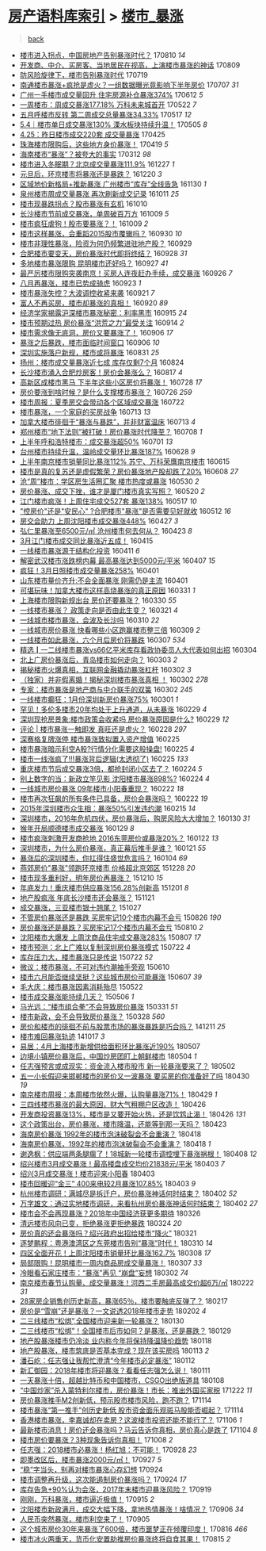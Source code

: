 [房产语料库索引](../../README.md)  > [楼市_暴涨](楼市_暴涨.md)
====
> [back](../README.md)

- [楼市进入拐点，中国房地产告别暴涨时代？](http://jkwz.applinzi.com/ittc/7000245457950082064.html#%E6%A5%BC%E5%B8%82%E8%BF%9B%E5%85%A5%E6%8B%90%E7%82%B9%EF%BC%8C%E4%B8%AD%E5%9B%BD%E6%88%BF%E5%9C%B0%E4%BA%A7%E5%91%8A%E5%88%AB%E6%9A%B4%E6%B6%A8%E6%97%B6%E4%BB%A3%EF%BC%9F) 170810 *14* 
- [开发商、中介、买房客、当地居民在视高，上演楼市暴涨的神话](http://jkwz.applinzi.com/ittc/6999769401870779409.html#%E5%BC%80%E5%8F%91%E5%95%86%E3%80%81%E4%B8%AD%E4%BB%8B%E3%80%81%E4%B9%B0%E6%88%BF%E5%AE%A2%E3%80%81%E5%BD%93%E5%9C%B0%E5%B1%85%E6%B0%91%E5%9C%A8%E8%A7%86%E9%AB%98%EF%BC%8C%E4%B8%8A%E6%BC%94%E6%A5%BC%E5%B8%82%E6%9A%B4%E6%B6%A8%E7%9A%84%E7%A5%9E%E8%AF%9D) 170809  
- [防风险旋律下，楼市告别暴涨时代](http://jkwz.applinzi.com/ittc/6991828208646095889.html#%E9%98%B2%E9%A3%8E%E9%99%A9%E6%97%8B%E5%BE%8B%E4%B8%8B%EF%BC%8C%E6%A5%BC%E5%B8%82%E5%91%8A%E5%88%AB%E6%9A%B4%E6%B6%A8%E6%97%B6%E4%BB%A3) 170719  
- [南通楼市暴涨+疯抢是虚火？一组数据曝光竟影响下半年房价](http://jkwz.applinzi.com/ittc/6987584009952298000.html#%E5%8D%97%E9%80%9A%E6%A5%BC%E5%B8%82%E6%9A%B4%E6%B6%A8%2B%E7%96%AF%E6%8A%A2%E6%98%AF%E8%99%9A%E7%81%AB%EF%BC%9F%E4%B8%80%E7%BB%84%E6%95%B0%E6%8D%AE%E6%9B%9D%E5%85%89%E7%AB%9F%E5%BD%B1%E5%93%8D%E4%B8%8B%E5%8D%8A%E5%B9%B4%E6%88%BF%E4%BB%B7) 170707 *31* 
- [广州一手楼市成交量回升 住宅房源补仓暴涨374%](http://jkwz.applinzi.com/ittc/6978352941416055812.html#%E5%B9%BF%E5%B7%9E%E4%B8%80%E6%89%8B%E6%A5%BC%E5%B8%82%E6%88%90%E4%BA%A4%E9%87%8F%E5%9B%9E%E5%8D%87+%E4%BD%8F%E5%AE%85%E6%88%BF%E6%BA%90%E8%A1%A5%E4%BB%93%E6%9A%B4%E6%B6%A8374%25) 170612 *5* 
- [一周楼市：周成交暴涨177.18% 万科未来城首开](http://jkwz.applinzi.com/ittc/6970493923679011844.html#%E4%B8%80%E5%91%A8%E6%A5%BC%E5%B8%82%EF%BC%9A%E5%91%A8%E6%88%90%E4%BA%A4%E6%9A%B4%E6%B6%A8177.18%25+%E4%B8%87%E7%A7%91%E6%9C%AA%E6%9D%A5%E5%9F%8E%E9%A6%96%E5%BC%80) 170522 *7* 
- [五月呼楼市反转 第二周成交总量暴涨34.33%](http://jkwz.applinzi.com/ittc/6968628588768134148.html#%E4%BA%94%E6%9C%88%E5%91%BC%E6%A5%BC%E5%B8%82%E5%8F%8D%E8%BD%AC+%E7%AC%AC%E4%BA%8C%E5%91%A8%E6%88%90%E4%BA%A4%E6%80%BB%E9%87%8F%E6%9A%B4%E6%B6%A834.33%25) 170517 *12* 
- [5.4｜楼市单日成交暴涨130% 溧水板块持续升温！](http://jkwz.applinzi.com/ittc/6964103346129470469.html#5.4%EF%BD%9C%E6%A5%BC%E5%B8%82%E5%8D%95%E6%97%A5%E6%88%90%E4%BA%A4%E6%9A%B4%E6%B6%A8130%25+%E6%BA%A7%E6%B0%B4%E6%9D%BF%E5%9D%97%E6%8C%81%E7%BB%AD%E5%8D%87%E6%B8%A9%EF%BC%81) 170505 *8* 
- [4.25：昨日楼市成交220套 成交量暴涨](http://jkwz.applinzi.com/ittc/6960478076633875460.html#4.25%EF%BC%9A%E6%98%A8%E6%97%A5%E6%A5%BC%E5%B8%82%E6%88%90%E4%BA%A4220%E5%A5%97+%E6%88%90%E4%BA%A4%E9%87%8F%E6%9A%B4%E6%B6%A8) 170425  
- [珠海楼市限购后，这些地方身价暴涨！](http://jkwz.applinzi.com/ittc/6958052529685398533.html#%E7%8F%A0%E6%B5%B7%E6%A5%BC%E5%B8%82%E9%99%90%E8%B4%AD%E5%90%8E%EF%BC%8C%E8%BF%99%E4%BA%9B%E5%9C%B0%E6%96%B9%E8%BA%AB%E4%BB%B7%E6%9A%B4%E6%B6%A8%EF%BC%81) 170419 *5* 
- [海南楼市“暴涨”？被夸大的事实](http://jkwz.applinzi.com/ittc/6944125284960961540.html#%E6%B5%B7%E5%8D%97%E6%A5%BC%E5%B8%82%E2%80%9C%E6%9A%B4%E6%B6%A8%E2%80%9D%EF%BC%9F%E8%A2%AB%E5%A4%B8%E5%A4%A7%E7%9A%84%E4%BA%8B%E5%AE%9E) 170312 *98* 
- [楼市进入冬眠期？北京成交量暴涨111.9%](http://jkwz.applinzi.com/ittc/6916334052797056005.html#%E6%A5%BC%E5%B8%82%E8%BF%9B%E5%85%A5%E5%86%AC%E7%9C%A0%E6%9C%9F%EF%BC%9F%E5%8C%97%E4%BA%AC%E6%88%90%E4%BA%A4%E9%87%8F%E6%9A%B4%E6%B6%A8111.9%25) 161227 *1* 
- [元旦后，环京楼市将暴涨还是暴跌？](http://jkwz.applinzi.com/ittc/6913678952953807877.html#%E5%85%83%E6%97%A6%E5%90%8E%EF%BC%8C%E7%8E%AF%E4%BA%AC%E6%A5%BC%E5%B8%82%E5%B0%86%E6%9A%B4%E6%B6%A8%E8%BF%98%E6%98%AF%E6%9A%B4%E8%B7%8C%EF%BC%9F) 161220 *3* 
- [区域地价新格局+推新暴涨 广州楼市“库存”全线告急](http://jkwz.applinzi.com/ittc/6906323582157587461.html#%E5%8C%BA%E5%9F%9F%E5%9C%B0%E4%BB%B7%E6%96%B0%E6%A0%BC%E5%B1%80%2B%E6%8E%A8%E6%96%B0%E6%9A%B4%E6%B6%A8+%E5%B9%BF%E5%B7%9E%E6%A5%BC%E5%B8%82%E2%80%9C%E5%BA%93%E5%AD%98%E2%80%9D%E5%85%A8%E7%BA%BF%E5%91%8A%E6%80%A5) 161130 *1* 
- [泉州楼市周成交量暴涨  再次刷新成交记录](http://jkwz.applinzi.com/ittc/6887784154309067781.html#%E6%B3%89%E5%B7%9E%E6%A5%BC%E5%B8%82%E5%91%A8%E6%88%90%E4%BA%A4%E9%87%8F%E6%9A%B4%E6%B6%A8++%E5%86%8D%E6%AC%A1%E5%88%B7%E6%96%B0%E6%88%90%E4%BA%A4%E8%AE%B0%E5%BD%95) 161011 *25* 
- [楼市现暴跌拐点？股市暴涨有玄机](http://jkwz.applinzi.com/ittc/6887391733175813124.html#%E6%A5%BC%E5%B8%82%E7%8E%B0%E6%9A%B4%E8%B7%8C%E6%8B%90%E7%82%B9%EF%BC%9F%E8%82%A1%E5%B8%82%E6%9A%B4%E6%B6%A8%E6%9C%89%E7%8E%84%E6%9C%BA) 161010  
- [长沙楼市节前成交暴涨，单周破百万方](http://jkwz.applinzi.com/ittc/6886930708651574276.html#%E9%95%BF%E6%B2%99%E6%A5%BC%E5%B8%82%E8%8A%82%E5%89%8D%E6%88%90%E4%BA%A4%E6%9A%B4%E6%B6%A8%EF%BC%8C%E5%8D%95%E5%91%A8%E7%A0%B4%E7%99%BE%E4%B8%87%E6%96%B9) 161009 *5* 
- [楼市疯狂虐狗！股市要暴涨？！](http://jkwz.applinzi.com/ittc/6886923956119929860.html#%E6%A5%BC%E5%B8%82%E7%96%AF%E7%8B%82%E8%99%90%E7%8B%97%EF%BC%81%E8%82%A1%E5%B8%82%E8%A6%81%E6%9A%B4%E6%B6%A8%EF%BC%9F%EF%BC%81) 161009 *2* 
- [楼市这样暴涨，会重蹈2015股市覆辙吗？](http://jkwz.applinzi.com/ittc/6883556015362016261.html#%E6%A5%BC%E5%B8%82%E8%BF%99%E6%A0%B7%E6%9A%B4%E6%B6%A8%EF%BC%8C%E4%BC%9A%E9%87%8D%E8%B9%882015%E8%82%A1%E5%B8%82%E8%A6%86%E8%BE%99%E5%90%97%EF%BC%9F) 160930 *10* 
- [楼市非理性暴涨，险资为何仍频繁进驻地产股？](http://jkwz.applinzi.com/ittc/6883422673475994629.html#%E6%A5%BC%E5%B8%82%E9%9D%9E%E7%90%86%E6%80%A7%E6%9A%B4%E6%B6%A8%EF%BC%8C%E9%99%A9%E8%B5%84%E4%B8%BA%E4%BD%95%E4%BB%8D%E9%A2%91%E7%B9%81%E8%BF%9B%E9%A9%BB%E5%9C%B0%E4%BA%A7%E8%82%A1%EF%BC%9F) 160929  
- [合肥楼市要变天，房价暴涨时代即将终结？](http://jkwz.applinzi.com/ittc/6882653901471351813.html#%E5%90%88%E8%82%A5%E6%A5%BC%E5%B8%82%E8%A6%81%E5%8F%98%E5%A4%A9%EF%BC%8C%E6%88%BF%E4%BB%B7%E6%9A%B4%E6%B6%A8%E6%97%B6%E4%BB%A3%E5%8D%B3%E5%B0%86%E7%BB%88%E7%BB%93%EF%BC%9F) 160928 *31* 
- [多地楼市暴涨限购 昆明楼市还好吗？](http://jkwz.applinzi.com/ittc/6882626328167187461.html#%E5%A4%9A%E5%9C%B0%E6%A5%BC%E5%B8%82%E6%9A%B4%E6%B6%A8%E9%99%90%E8%B4%AD+%E6%98%86%E6%98%8E%E6%A5%BC%E5%B8%82%E8%BF%98%E5%A5%BD%E5%90%97%EF%BC%9F) 160927 *41* 
- [最严厉楼市限购突袭南京！买房人连夜赶办手续，成交暴涨](http://jkwz.applinzi.com/ittc/6881950955951621124.html#%E6%9C%80%E4%B8%A5%E5%8E%89%E6%A5%BC%E5%B8%82%E9%99%90%E8%B4%AD%E7%AA%81%E8%A2%AD%E5%8D%97%E4%BA%AC%EF%BC%81%E4%B9%B0%E6%88%BF%E4%BA%BA%E8%BF%9E%E5%A4%9C%E8%B5%B6%E5%8A%9E%E6%89%8B%E7%BB%AD%EF%BC%8C%E6%88%90%E4%BA%A4%E6%9A%B4%E6%B6%A8) 160926 *7* 
- [八月再暴涨，楼市已势成骑虎](http://jkwz.applinzi.com/ittc/6880848577504478212.html#%E5%85%AB%E6%9C%88%E5%86%8D%E6%9A%B4%E6%B6%A8%EF%BC%8C%E6%A5%BC%E5%B8%82%E5%B7%B2%E5%8A%BF%E6%88%90%E9%AA%91%E8%99%8E) 160923 *1* 
- [楼市暴涨失控？大波调控收紧来袭](http://jkwz.applinzi.com/ittc/6880299524509139972.html#%E6%A5%BC%E5%B8%82%E6%9A%B4%E6%B6%A8%E5%A4%B1%E6%8E%A7%EF%BC%9F%E5%A4%A7%E6%B3%A2%E8%B0%83%E6%8E%A7%E6%94%B6%E7%B4%A7%E6%9D%A5%E8%A2%AD) 160921 *7* 
- [富人不再买房，楼市却暴涨的真相！](http://jkwz.applinzi.com/ittc/6880045329247896580.html#%E5%AF%8C%E4%BA%BA%E4%B8%8D%E5%86%8D%E4%B9%B0%E6%88%BF%EF%BC%8C%E6%A5%BC%E5%B8%82%E5%8D%B4%E6%9A%B4%E6%B6%A8%E7%9A%84%E7%9C%9F%E7%9B%B8%EF%BC%81) 160920 *89* 
- [经济学家揭露沪深楼市暴涨秘密：利率黑市](http://jkwz.applinzi.com/ittc/6877838630067897348.html#%E7%BB%8F%E6%B5%8E%E5%AD%A6%E5%AE%B6%E6%8F%AD%E9%9C%B2%E6%B2%AA%E6%B7%B1%E6%A5%BC%E5%B8%82%E6%9A%B4%E6%B6%A8%E7%A7%98%E5%AF%86%EF%BC%9A%E5%88%A9%E7%8E%87%E9%BB%91%E5%B8%82) 160915 *24* 
- [楼市预期过热 房价暴涨“洪荒之力”最受关注](http://jkwz.applinzi.com/ittc/6877644646515213317.html#%E6%A5%BC%E5%B8%82%E9%A2%84%E6%9C%9F%E8%BF%87%E7%83%AD+%E6%88%BF%E4%BB%B7%E6%9A%B4%E6%B6%A8%E2%80%9C%E6%B4%AA%E8%8D%92%E4%B9%8B%E5%8A%9B%E2%80%9D%E6%9C%80%E5%8F%97%E5%85%B3%E6%B3%A8) 160914 *2* 
- [楼市需求像无底洞，房价又要暴涨了！](http://jkwz.applinzi.com/ittc/6874796635627979780.html#%E6%A5%BC%E5%B8%82%E9%9C%80%E6%B1%82%E5%83%8F%E6%97%A0%E5%BA%95%E6%B4%9E%EF%BC%8C%E6%88%BF%E4%BB%B7%E5%8F%88%E8%A6%81%E6%9A%B4%E6%B6%A8%E4%BA%86%EF%BC%81) 160906 *17* 
- [暴涨之后暴跌，楼市面临时间窗口](http://jkwz.applinzi.com/ittc/6874682983809811461.html#%E6%9A%B4%E6%B6%A8%E4%B9%8B%E5%90%8E%E6%9A%B4%E8%B7%8C%EF%BC%8C%E6%A5%BC%E5%B8%82%E9%9D%A2%E4%B8%B4%E6%97%B6%E9%97%B4%E7%AA%97%E5%8F%A3) 160906 *10* 
- [深圳实施落户新规，楼市或将暴涨](http://jkwz.applinzi.com/ittc/6872529307502642181.html#%E6%B7%B1%E5%9C%B3%E5%AE%9E%E6%96%BD%E8%90%BD%E6%88%B7%E6%96%B0%E8%A7%84%EF%BC%8C%E6%A5%BC%E5%B8%82%E6%88%96%E5%B0%86%E6%9A%B4%E6%B6%A8) 160831 *25* 
- [扬州：楼市成交量暴涨近七成 库存仅剩7个月](http://jkwz.applinzi.com/ittc/6869884354112783365.html#%E6%89%AC%E5%B7%9E%EF%BC%9A%E6%A5%BC%E5%B8%82%E6%88%90%E4%BA%A4%E9%87%8F%E6%9A%B4%E6%B6%A8%E8%BF%91%E4%B8%83%E6%88%90+%E5%BA%93%E5%AD%98%E4%BB%85%E5%89%A97%E4%B8%AA%E6%9C%88) 160824  
- [长沙楼市涌入合肥炒房客！房价会暴涨么？](http://jkwz.applinzi.com/ittc/6867383802254590980.html#%E9%95%BF%E6%B2%99%E6%A5%BC%E5%B8%82%E6%B6%8C%E5%85%A5%E5%90%88%E8%82%A5%E7%82%92%E6%88%BF%E5%AE%A2%EF%BC%81%E6%88%BF%E4%BB%B7%E4%BC%9A%E6%9A%B4%E6%B6%A8%E4%B9%88%EF%BC%9F) 160817 *4* 
- [高新区成楼市黑马 下半年这些小区房价将暴涨！](http://jkwz.applinzi.com/ittc/6859968943867036676.html#%E9%AB%98%E6%96%B0%E5%8C%BA%E6%88%90%E6%A5%BC%E5%B8%82%E9%BB%91%E9%A9%AC+%E4%B8%8B%E5%8D%8A%E5%B9%B4%E8%BF%99%E4%BA%9B%E5%B0%8F%E5%8C%BA%E6%88%BF%E4%BB%B7%E5%B0%86%E6%9A%B4%E6%B6%A8%EF%BC%81) 160728 *17* 
- [房价要涨到啥时候？是什么支撑楼市暴涨？](http://jkwz.applinzi.com/ittc/6859109150742807557.html#%E6%88%BF%E4%BB%B7%E8%A6%81%E6%B6%A8%E5%88%B0%E5%95%A5%E6%97%B6%E5%80%99%EF%BC%9F%E6%98%AF%E4%BB%80%E4%B9%88%E6%94%AF%E6%92%91%E6%A5%BC%E5%B8%82%E6%9A%B4%E6%B6%A8%EF%BC%9F) 160726 *259* 
- [楼市周报：夏季房交会带动各个区域成交暴涨](http://jkwz.applinzi.com/ittc/6857607378916344836.html#%E6%A5%BC%E5%B8%82%E5%91%A8%E6%8A%A5%EF%BC%9A%E5%A4%8F%E5%AD%A3%E6%88%BF%E4%BA%A4%E4%BC%9A%E5%B8%A6%E5%8A%A8%E5%90%84%E4%B8%AA%E5%8C%BA%E5%9F%9F%E6%88%90%E4%BA%A4%E6%9A%B4%E6%B6%A8) 160722  
- [楼市暴涨，一个家庭的买房战争](http://jkwz.applinzi.com/ittc/6854383557103059973.html#%E6%A5%BC%E5%B8%82%E6%9A%B4%E6%B6%A8%EF%BC%8C%E4%B8%80%E4%B8%AA%E5%AE%B6%E5%BA%AD%E7%9A%84%E4%B9%B0%E6%88%BF%E6%88%98%E4%BA%89) 160713 *13* 
- [加拿大楼市徘徊于“暴涨与暴跌”，并非财富温床](http://jkwz.applinzi.com/ittc/6854281963787256836.html#%E5%8A%A0%E6%8B%BF%E5%A4%A7%E6%A5%BC%E5%B8%82%E5%BE%98%E5%BE%8A%E4%BA%8E%E2%80%9C%E6%9A%B4%E6%B6%A8%E4%B8%8E%E6%9A%B4%E8%B7%8C%E2%80%9D%EF%BC%8C%E5%B9%B6%E9%9D%9E%E8%B4%A2%E5%AF%8C%E6%B8%A9%E5%BA%8A) 160713 *4* 
- [郑州楼市“地下法则”被打破！房价暴涨时代降至？](http://jkwz.applinzi.com/ittc/6852438466096530436.html#%E9%83%91%E5%B7%9E%E6%A5%BC%E5%B8%82%E2%80%9C%E5%9C%B0%E4%B8%8B%E6%B3%95%E5%88%99%E2%80%9D%E8%A2%AB%E6%89%93%E7%A0%B4%EF%BC%81%E6%88%BF%E4%BB%B7%E6%9A%B4%E6%B6%A8%E6%97%B6%E4%BB%A3%E9%99%8D%E8%87%B3%EF%BC%9F) 160708 *1* 
- [上半年呼和浩特楼市：成交暴涨超50%](http://jkwz.applinzi.com/ittc/6849843300819010564.html#%E4%B8%8A%E5%8D%8A%E5%B9%B4%E5%91%BC%E5%92%8C%E6%B5%A9%E7%89%B9%E6%A5%BC%E5%B8%82%EF%BC%9A%E6%88%90%E4%BA%A4%E6%9A%B4%E6%B6%A8%E8%B6%8550%25) 160701 *13* 
- [台州楼市持续升温，温岭成交量环比暴涨187%](http://jkwz.applinzi.com/ittc/6848690128733864964.html#%E5%8F%B0%E5%B7%9E%E6%A5%BC%E5%B8%82%E6%8C%81%E7%BB%AD%E5%8D%87%E6%B8%A9%EF%BC%8C%E6%B8%A9%E5%B2%AD%E6%88%90%E4%BA%A4%E9%87%8F%E7%8E%AF%E6%AF%94%E6%9A%B4%E6%B6%A8187%25) 160628 *9* 
- [上半年南京楼市销量同比暴涨112%  苏宁、万科荣膺南京楼市](http://jkwz.applinzi.com/ittc/6844008565643412484.html#%E4%B8%8A%E5%8D%8A%E5%B9%B4%E5%8D%97%E4%BA%AC%E6%A5%BC%E5%B8%82%E9%94%80%E9%87%8F%E5%90%8C%E6%AF%94%E6%9A%B4%E6%B6%A8112%25++%E8%8B%8F%E5%AE%81%E3%80%81%E4%B8%87%E7%A7%91%E8%8D%A3%E8%86%BA%E5%8D%97%E4%BA%AC%E6%A5%BC%E5%B8%82) 160615  
- [楼市是真的复苏还是虚假繁荣？房价暴涨地产股却跌了20%](http://jkwz.applinzi.com/ittc/6841457903512585220.html#%E6%A5%BC%E5%B8%82%E6%98%AF%E7%9C%9F%E7%9A%84%E5%A4%8D%E8%8B%8F%E8%BF%98%E6%98%AF%E8%99%9A%E5%81%87%E7%B9%81%E8%8D%A3%EF%BC%9F%E6%88%BF%E4%BB%B7%E6%9A%B4%E6%B6%A8%E5%9C%B0%E4%BA%A7%E8%82%A1%E5%8D%B4%E8%B7%8C%E4%BA%8620%25) 160608 *27* 
- [沧“周”楼市：学区房生活圈汇聚 楼市热度或暴涨](http://jkwz.applinzi.com/ittc/6837961289946891269.html#%E6%B2%A7%E2%80%9C%E5%91%A8%E2%80%9D%E6%A5%BC%E5%B8%82%EF%BC%9A%E5%AD%A6%E5%8C%BA%E6%88%BF%E7%94%9F%E6%B4%BB%E5%9C%88%E6%B1%87%E8%81%9A+%E6%A5%BC%E5%B8%82%E7%83%AD%E5%BA%A6%E6%88%96%E6%9A%B4%E6%B6%A8) 160530 *2* 
- [房价暴涨、成交下挫，谁才是厦门楼市真实写照？](http://jkwz.applinzi.com/ittc/6834234525567419396.html#%E6%88%BF%E4%BB%B7%E6%9A%B4%E6%B6%A8%E3%80%81%E6%88%90%E4%BA%A4%E4%B8%8B%E6%8C%AB%EF%BC%8C%E8%B0%81%E6%89%8D%E6%98%AF%E5%8E%A6%E9%97%A8%E6%A5%BC%E5%B8%82%E7%9C%9F%E5%AE%9E%E5%86%99%E7%85%A7%EF%BC%9F) 160520 *2* 
- [江门楼市疯涨！上周住宅成交527套 暴涨138%](http://jkwz.applinzi.com/ittc/6833126822493291525.html#%E6%B1%9F%E9%97%A8%E6%A5%BC%E5%B8%82%E7%96%AF%E6%B6%A8%EF%BC%81%E4%B8%8A%E5%91%A8%E4%BD%8F%E5%AE%85%E6%88%90%E4%BA%A4527%E5%A5%97+%E6%9A%B4%E6%B6%A8138%25) 160517 *10* 
- [&quot;控房价&quot;还是&quot;安民心&quot; ?合肥楼市&quot;暴涨&quot;是否需要见好就收](http://jkwz.applinzi.com/ittc/6831408177194992645.html#%26quot%3B%E6%8E%A7%E6%88%BF%E4%BB%B7%26quot%3B%E8%BF%98%E6%98%AF%26quot%3B%E5%AE%89%E6%B0%91%E5%BF%83%26quot%3B+%3F%E5%90%88%E8%82%A5%E6%A5%BC%E5%B8%82%26quot%3B%E6%9A%B4%E6%B6%A8%26quot%3B%E6%98%AF%E5%90%A6%E9%9C%80%E8%A6%81%E8%A7%81%E5%A5%BD%E5%B0%B1%E6%94%B6) 160512 *16* 
- [房交会助力 上周沈阳楼市成交暴涨448%](http://jkwz.applinzi.com/ittc/6825720152167285764.html#%E6%88%BF%E4%BA%A4%E4%BC%9A%E5%8A%A9%E5%8A%9B+%E4%B8%8A%E5%91%A8%E6%B2%88%E9%98%B3%E6%A5%BC%E5%B8%82%E6%88%90%E4%BA%A4%E6%9A%B4%E6%B6%A8448%25) 160427 *3* 
- [弘仁里暴涨至6500元/㎡ 沧州楼市何去何从？](http://jkwz.applinzi.com/ittc/6824205673998844932.html#%E5%BC%98%E4%BB%81%E9%87%8C%E6%9A%B4%E6%B6%A8%E8%87%B36500%E5%85%83%2F%E3%8E%A1+%E6%B2%A7%E5%B7%9E%E6%A5%BC%E5%B8%82%E4%BD%95%E5%8E%BB%E4%BD%95%E4%BB%8E%EF%BC%9F) 160423 *8* 
- [3月江门楼市成交同比暴涨近五成！](http://jkwz.applinzi.com/ittc/6821309224826962948.html#3%E6%9C%88%E6%B1%9F%E9%97%A8%E6%A5%BC%E5%B8%82%E6%88%90%E4%BA%A4%E5%90%8C%E6%AF%94%E6%9A%B4%E6%B6%A8%E8%BF%91%E4%BA%94%E6%88%90%EF%BC%81) 160415  
- [一线楼市暴涨源于结构化投资](http://jkwz.applinzi.com/ittc/6819736641962771461.html#%E4%B8%80%E7%BA%BF%E6%A5%BC%E5%B8%82%E6%9A%B4%E6%B6%A8%E6%BA%90%E4%BA%8E%E7%BB%93%E6%9E%84%E5%8C%96%E6%8A%95%E8%B5%84) 160411 *6* 
- [解密武汉楼市涨跌榜内幕 最高暴涨达到5000元/平米](http://jkwz.applinzi.com/ittc/6818267721758147588.html#%E8%A7%A3%E5%AF%86%E6%AD%A6%E6%B1%89%E6%A5%BC%E5%B8%82%E6%B6%A8%E8%B7%8C%E6%A6%9C%E5%86%85%E5%B9%95+%E6%9C%80%E9%AB%98%E6%9A%B4%E6%B6%A8%E8%BE%BE%E5%88%B05000%E5%85%83%2F%E5%B9%B3%E7%B1%B3) 160407 *15* 
- [疯狂！3月日照楼市成交量暴涨258%](http://jkwz.applinzi.com/ittc/6816196101799412741.html#%E7%96%AF%E7%8B%82%EF%BC%813%E6%9C%88%E6%97%A5%E7%85%A7%E6%A5%BC%E5%B8%82%E6%88%90%E4%BA%A4%E9%87%8F%E6%9A%B4%E6%B6%A8258%25) 160401  
- [山东楼市量价齐升:不会全面暴涨 刚需仍是主流](http://jkwz.applinzi.com/ittc/6816118118921290757.html#%E5%B1%B1%E4%B8%9C%E6%A5%BC%E5%B8%82%E9%87%8F%E4%BB%B7%E9%BD%90%E5%8D%87%3A%E4%B8%8D%E4%BC%9A%E5%85%A8%E9%9D%A2%E6%9A%B4%E6%B6%A8+%E5%88%9A%E9%9C%80%E4%BB%8D%E6%98%AF%E4%B8%BB%E6%B5%81) 160401  
- [可堪玩味！加拿大楼市这样高烧暴涨的真正原因](http://jkwz.applinzi.com/ittc/6815762971162575877.html#%E5%8F%AF%E5%A0%AA%E7%8E%A9%E5%91%B3%EF%BC%81%E5%8A%A0%E6%8B%BF%E5%A4%A7%E6%A5%BC%E5%B8%82%E8%BF%99%E6%A0%B7%E9%AB%98%E7%83%A7%E6%9A%B4%E6%B6%A8%E7%9A%84%E7%9C%9F%E6%AD%A3%E5%8E%9F%E5%9B%A0) 160331 *1* 
- [上海楼市限购新规出台 房价还要暴涨？](http://jkwz.applinzi.com/ittc/6815402858681730052.html#%E4%B8%8A%E6%B5%B7%E6%A5%BC%E5%B8%82%E9%99%90%E8%B4%AD%E6%96%B0%E8%A7%84%E5%87%BA%E5%8F%B0+%E6%88%BF%E4%BB%B7%E8%BF%98%E8%A6%81%E6%9A%B4%E6%B6%A8%EF%BC%9F) 160330 *55* 
- [一线楼市暴涨？ 政策走向是否由此生变？](http://jkwz.applinzi.com/ittc/6812046105873220613.html#%E4%B8%80%E7%BA%BF%E6%A5%BC%E5%B8%82%E6%9A%B4%E6%B6%A8%EF%BC%9F+%E6%94%BF%E7%AD%96%E8%B5%B0%E5%90%91%E6%98%AF%E5%90%A6%E7%94%B1%E6%AD%A4%E7%94%9F%E5%8F%98%EF%BC%9F) 160321 *4* 
- [一线城市楼市暴涨，会波及长沙吗](http://jkwz.applinzi.com/ittc/6807834918281282565.html#%E4%B8%80%E7%BA%BF%E5%9F%8E%E5%B8%82%E6%A5%BC%E5%B8%82%E6%9A%B4%E6%B6%A8%EF%BC%8C%E4%BC%9A%E6%B3%A2%E5%8F%8A%E9%95%BF%E6%B2%99%E5%90%97) 160310 *22* 
- [一线城市房价暴涨 快看哪些小区跑赢楼市整三倍](http://jkwz.applinzi.com/ittc/6807586772108182533.html#%E4%B8%80%E7%BA%BF%E5%9F%8E%E5%B8%82%E6%88%BF%E4%BB%B7%E6%9A%B4%E6%B6%A8+%E5%BF%AB%E7%9C%8B%E5%93%AA%E4%BA%9B%E5%B0%8F%E5%8C%BA%E8%B7%91%E8%B5%A2%E6%A5%BC%E5%B8%82%E6%95%B4%E4%B8%89%E5%80%8D) 160309 *2* 
- [一线楼市如此暴涨，六个月后房价将暴跌](http://jkwz.applinzi.com/ittc/6806803457667236869.html#%E4%B8%80%E7%BA%BF%E6%A5%BC%E5%B8%82%E5%A6%82%E6%AD%A4%E6%9A%B4%E6%B6%A8%EF%BC%8C%E5%85%AD%E4%B8%AA%E6%9C%88%E5%90%8E%E6%88%BF%E4%BB%B7%E5%B0%86%E6%9A%B4%E8%B7%8C) 160307 *534* 
- [精选┃一二线楼市暴涨vs66亿平米库存看政协委员人大代表如何出招](http://jkwz.applinzi.com/ittc/6805828452791878661.html#%E7%B2%BE%E9%80%89%E2%94%83%E4%B8%80%E4%BA%8C%E7%BA%BF%E6%A5%BC%E5%B8%82%E6%9A%B4%E6%B6%A8vs66%E4%BA%BF%E5%B9%B3%E7%B1%B3%E5%BA%93%E5%AD%98%E7%9C%8B%E6%94%BF%E5%8D%8F%E5%A7%94%E5%91%98%E4%BA%BA%E5%A4%A7%E4%BB%A3%E8%A1%A8%E5%A6%82%E4%BD%95%E5%87%BA%E6%8B%9B) 160304  
- [北上广房价暴涨后，青岛楼市如何走向？](http://jkwz.applinzi.com/ittc/6805274835248743429.html#%E5%8C%97%E4%B8%8A%E5%B9%BF%E6%88%BF%E4%BB%B7%E6%9A%B4%E6%B6%A8%E5%90%8E%EF%BC%8C%E9%9D%92%E5%B2%9B%E6%A5%BC%E5%B8%82%E5%A6%82%E4%BD%95%E8%B5%B0%E5%90%91%EF%BC%9F) 160303 *2* 
- [揭秘楼市火爆真相，互联网金融撬动暴涨杠杆](http://jkwz.applinzi.com/ittc/6805054564705240068.html#%E6%8F%AD%E7%A7%98%E6%A5%BC%E5%B8%82%E7%81%AB%E7%88%86%E7%9C%9F%E7%9B%B8%EF%BC%8C%E4%BA%92%E8%81%94%E7%BD%91%E9%87%91%E8%9E%8D%E6%92%AC%E5%8A%A8%E6%9A%B4%E6%B6%A8%E6%9D%A0%E6%9D%86) 160302 *3* 
- [（独家）并非假离婚！揭秘深圳楼市暴涨真相 ！](http://jkwz.applinzi.com/ittc/6805039724536267780.html#%EF%BC%88%E7%8B%AC%E5%AE%B6%EF%BC%89%E5%B9%B6%E9%9D%9E%E5%81%87%E7%A6%BB%E5%A9%9A%EF%BC%81%E6%8F%AD%E7%A7%98%E6%B7%B1%E5%9C%B3%E6%A5%BC%E5%B8%82%E6%9A%B4%E6%B6%A8%E7%9C%9F%E7%9B%B8+%EF%BC%81) 160302 *278* 
- [专家：楼市暴涨是地产商与中介联手的双簧](http://jkwz.applinzi.com/ittc/6804958024963720197.html#%E4%B8%93%E5%AE%B6%EF%BC%9A%E6%A5%BC%E5%B8%82%E6%9A%B4%E6%B6%A8%E6%98%AF%E5%9C%B0%E4%BA%A7%E5%95%86%E4%B8%8E%E4%B8%AD%E4%BB%8B%E8%81%94%E6%89%8B%E7%9A%84%E5%8F%8C%E7%B0%A7) 160302 *245* 
- [一线楼市癫狂：1月份深圳新房价暴涨75%](http://jkwz.applinzi.com/ittc/6804704929050526724.html#%E4%B8%80%E7%BA%BF%E6%A5%BC%E5%B8%82%E7%99%AB%E7%8B%82%EF%BC%9A1%E6%9C%88%E4%BB%BD%E6%B7%B1%E5%9C%B3%E6%96%B0%E6%88%BF%E4%BB%B7%E6%9A%B4%E6%B6%A875%25) 160301 *1* 
- [罕见！多伦多楼市20年均处于上升通道，从未暴涨](http://jkwz.applinzi.com/ittc/6804287891798754309.html#%E7%BD%95%E8%A7%81%EF%BC%81%E5%A4%9A%E4%BC%A6%E5%A4%9A%E6%A5%BC%E5%B8%8220%E5%B9%B4%E5%9D%87%E5%A4%84%E4%BA%8E%E4%B8%8A%E5%8D%87%E9%80%9A%E9%81%93%EF%BC%8C%E4%BB%8E%E6%9C%AA%E6%9A%B4%E6%B6%A8) 160229 *4* 
- [深圳现抢房景象:楼市政策会收紧吗 房价暴涨原因是什么?](http://jkwz.applinzi.com/ittc/6804265099506222084.html#%E6%B7%B1%E5%9C%B3%E7%8E%B0%E6%8A%A2%E6%88%BF%E6%99%AF%E8%B1%A1%3A%E6%A5%BC%E5%B8%82%E6%94%BF%E7%AD%96%E4%BC%9A%E6%94%B6%E7%B4%A7%E5%90%97+%E6%88%BF%E4%BB%B7%E6%9A%B4%E6%B6%A8%E5%8E%9F%E5%9B%A0%E6%98%AF%E4%BB%80%E4%B9%88%3F) 160229 *12* 
- [评论 | 楼市暴涨一触即发  真旺还是虚火？](http://jkwz.applinzi.com/ittc/6803978575996781573.html#%E8%AF%84%E8%AE%BA+%7C+%E6%A5%BC%E5%B8%82%E6%9A%B4%E6%B6%A8%E4%B8%80%E8%A7%A6%E5%8D%B3%E5%8F%91++%E7%9C%9F%E6%97%BA%E8%BF%98%E6%98%AF%E8%99%9A%E7%81%AB%EF%BC%9F) 160228 *297* 
- [深赛格复牌涨停 楼市暴涨致拟置入资产增值](http://jkwz.applinzi.com/ittc/6802689529081234436.html#%E6%B7%B1%E8%B5%9B%E6%A0%BC%E5%A4%8D%E7%89%8C%E6%B6%A8%E5%81%9C+%E6%A5%BC%E5%B8%82%E6%9A%B4%E6%B6%A8%E8%87%B4%E6%8B%9F%E7%BD%AE%E5%85%A5%E8%B5%84%E4%BA%A7%E5%A2%9E%E5%80%BC) 160225  
- [楼市暴涨暗示利空A股?行情分化需要这般操盘!](http://jkwz.applinzi.com/ittc/6802679612597339140.html#%E6%A5%BC%E5%B8%82%E6%9A%B4%E6%B6%A8%E6%9A%97%E7%A4%BA%E5%88%A9%E7%A9%BAA%E8%82%A1%3F%E8%A1%8C%E6%83%85%E5%88%86%E5%8C%96%E9%9C%80%E8%A6%81%E8%BF%99%E8%88%AC%E6%93%8D%E7%9B%98%21) 160225 *4* 
- [楼市一线涨疯了!!!暴涨背后逻辑(太透彻了)](http://jkwz.applinzi.com/ittc/6802651411821102084.html#%E6%A5%BC%E5%B8%82%E4%B8%80%E7%BA%BF%E6%B6%A8%E7%96%AF%E4%BA%86%21%21%21%E6%9A%B4%E6%B6%A8%E8%83%8C%E5%90%8E%E9%80%BB%E8%BE%91%28%E5%A4%AA%E9%80%8F%E5%BD%BB%E4%BA%86%29) 160225 *133* 
- [重庆楼市节后成交暴涨3倍，都抢封闭小区去了？](http://jkwz.applinzi.com/ittc/6802467590454641668.html#%E9%87%8D%E5%BA%86%E6%A5%BC%E5%B8%82%E8%8A%82%E5%90%8E%E6%88%90%E4%BA%A4%E6%9A%B4%E6%B6%A83%E5%80%8D%EF%BC%8C%E9%83%BD%E6%8A%A2%E5%B0%81%E9%97%AD%E5%B0%8F%E5%8C%BA%E5%8E%BB%E4%BA%86%EF%BC%9F) 160224 *5* 
- [别上数字的当：新政立竿见影 沈阳楼市暴涨898%?](http://jkwz.applinzi.com/ittc/6802299042914632708.html#%E5%88%AB%E4%B8%8A%E6%95%B0%E5%AD%97%E7%9A%84%E5%BD%93%EF%BC%9A%E6%96%B0%E6%94%BF%E7%AB%8B%E7%AB%BF%E8%A7%81%E5%BD%B1+%E6%B2%88%E9%98%B3%E6%A5%BC%E5%B8%82%E6%9A%B4%E6%B6%A8898%25%3F) 160224 *4* 
- [一线城市房价暴涨 09年楼市小阳春重现？](http://jkwz.applinzi.com/ittc/6801707991686448133.html#%E4%B8%80%E7%BA%BF%E5%9F%8E%E5%B8%82%E6%88%BF%E4%BB%B7%E6%9A%B4%E6%B6%A8+09%E5%B9%B4%E6%A5%BC%E5%B8%82%E5%B0%8F%E9%98%B3%E6%98%A5%E9%87%8D%E7%8E%B0%EF%BC%9F) 160222 *18* 
- [楼市再次狂飙的所有条件已具备，房价会暴涨吗？](http://jkwz.applinzi.com/ittc/6801668207823815684.html#%E6%A5%BC%E5%B8%82%E5%86%8D%E6%AC%A1%E7%8B%82%E9%A3%99%E7%9A%84%E6%89%80%E6%9C%89%E6%9D%A1%E4%BB%B6%E5%B7%B2%E5%85%B7%E5%A4%87%EF%BC%8C%E6%88%BF%E4%BB%B7%E4%BC%9A%E6%9A%B4%E6%B6%A8%E5%90%97%EF%BC%9F) 160222 *19* 
- [2015年深圳楼市众生相：暴涨50%引发违约潮](http://jkwz.applinzi.com/ittc/6798978015543428101.html#2015%E5%B9%B4%E6%B7%B1%E5%9C%B3%E6%A5%BC%E5%B8%82%E4%BC%97%E7%94%9F%E7%9B%B8%EF%BC%9A%E6%9A%B4%E6%B6%A850%25%E5%BC%95%E5%8F%91%E8%BF%9D%E7%BA%A6%E6%BD%AE) 160215 *14* 
- [深圳楼市，2016年危机四伏，房价暴涨后，购房风险大大增加？](http://jkwz.applinzi.com/ittc/6793021872925049860.html#%E6%B7%B1%E5%9C%B3%E6%A5%BC%E5%B8%82%EF%BC%8C2016%E5%B9%B4%E5%8D%B1%E6%9C%BA%E5%9B%9B%E4%BC%8F%EF%BC%8C%E6%88%BF%E4%BB%B7%E6%9A%B4%E6%B6%A8%E5%90%8E%EF%BC%8C%E8%B4%AD%E6%88%BF%E9%A3%8E%E9%99%A9%E5%A4%A7%E5%A4%A7%E5%A2%9E%E5%8A%A0%EF%BC%9F) 160130 *31* 
- [猴年开局顺德楼市成交暴涨](http://jkwz.applinzi.com/ittc/6792797100605703172.html#%E7%8C%B4%E5%B9%B4%E5%BC%80%E5%B1%80%E9%A1%BA%E5%BE%B7%E6%A5%BC%E5%B8%82%E6%88%90%E4%BA%A4%E6%9A%B4%E6%B6%A8) 160129 *8* 
- [楼市疯涨刺激开发商抢地 2016东莞房价或暴涨20%？](http://jkwz.applinzi.com/ittc/6790080494683292676.html#%E6%A5%BC%E5%B8%82%E7%96%AF%E6%B6%A8%E5%88%BA%E6%BF%80%E5%BC%80%E5%8F%91%E5%95%86%E6%8A%A2%E5%9C%B0+2016%E4%B8%9C%E8%8E%9E%E6%88%BF%E4%BB%B7%E6%88%96%E6%9A%B4%E6%B6%A820%25%EF%BC%9F) 160122 *13* 
- [深圳楼市，为什么房价暴涨，真正幕后推手是谁？](http://jkwz.applinzi.com/ittc/6789823273403679748.html#%E6%B7%B1%E5%9C%B3%E6%A5%BC%E5%B8%82%EF%BC%8C%E4%B8%BA%E4%BB%80%E4%B9%88%E6%88%BF%E4%BB%B7%E6%9A%B4%E6%B6%A8%EF%BC%8C%E7%9C%9F%E6%AD%A3%E5%B9%95%E5%90%8E%E6%8E%A8%E6%89%8B%E6%98%AF%E8%B0%81%EF%BC%9F) 160121 *55* 
- [暴涨后的深圳楼市，你扛得住盛世危言吗？](http://jkwz.applinzi.com/ittc/6783490753523352580.html#%E6%9A%B4%E6%B6%A8%E5%90%8E%E7%9A%84%E6%B7%B1%E5%9C%B3%E6%A5%BC%E5%B8%82%EF%BC%8C%E4%BD%A0%E6%89%9B%E5%BE%97%E4%BD%8F%E7%9B%9B%E4%B8%96%E5%8D%B1%E8%A8%80%E5%90%97%EF%BC%9F) 160104 *69* 
- [燕郊房价&quot;暴涨&quot;领跑环京楼市 价格超北京郊区](http://jkwz.applinzi.com/ittc/6780810455509632005.html#%E7%87%95%E9%83%8A%E6%88%BF%E4%BB%B7%26quot%3B%E6%9A%B4%E6%B6%A8%26quot%3B%E9%A2%86%E8%B7%91%E7%8E%AF%E4%BA%AC%E6%A5%BC%E5%B8%82+%E4%BB%B7%E6%A0%BC%E8%B6%85%E5%8C%97%E4%BA%AC%E9%83%8A%E5%8C%BA) 151228 *20* 
- [楼市现多重利好，明年房价再暴涨？](http://jkwz.applinzi.com/ittc/6774259750837683204.html#%E6%A5%BC%E5%B8%82%E7%8E%B0%E5%A4%9A%E9%87%8D%E5%88%A9%E5%A5%BD%EF%BC%8C%E6%98%8E%E5%B9%B4%E6%88%BF%E4%BB%B7%E5%86%8D%E6%9A%B4%E6%B6%A8%EF%BC%9F) 151210 *15* 
- [年底发力！重庆楼市供应暴涨156.28%创新高](http://jkwz.applinzi.com/ittc/6770780541754541061.html#%E5%B9%B4%E5%BA%95%E5%8F%91%E5%8A%9B%EF%BC%81%E9%87%8D%E5%BA%86%E6%A5%BC%E5%B8%82%E4%BE%9B%E5%BA%94%E6%9A%B4%E6%B6%A8156.28%25%E5%88%9B%E6%96%B0%E9%AB%98) 151201 *8* 
- [地产股疯涨 年底长沙楼市还会暴涨？](http://jkwz.applinzi.com/ittc/6767130000130311173.html#%E5%9C%B0%E4%BA%A7%E8%82%A1%E7%96%AF%E6%B6%A8+%E5%B9%B4%E5%BA%95%E9%95%BF%E6%B2%99%E6%A5%BC%E5%B8%82%E8%BF%98%E4%BC%9A%E6%9A%B4%E6%B6%A8%EF%BC%9F) 151121  
- [成交暴涨，三亚楼市银十翘尾？](http://jkwz.applinzi.com/ittc/6757833949230695428.html#%E6%88%90%E4%BA%A4%E6%9A%B4%E6%B6%A8%EF%BC%8C%E4%B8%89%E4%BA%9A%E6%A5%BC%E5%B8%82%E9%93%B6%E5%8D%81%E7%BF%98%E5%B0%BE%EF%BC%9F) 151027  
- [不管房价暴涨还是暴跌 买房牢记10个楼市内幕不会亏](http://jkwz.applinzi.com/ittc/6734913439644795908.html#%E4%B8%8D%E7%AE%A1%E6%88%BF%E4%BB%B7%E6%9A%B4%E6%B6%A8%E8%BF%98%E6%98%AF%E6%9A%B4%E8%B7%8C+%E4%B9%B0%E6%88%BF%E7%89%A2%E8%AE%B010%E4%B8%AA%E6%A5%BC%E5%B8%82%E5%86%85%E5%B9%95%E4%B8%8D%E4%BC%9A%E4%BA%8F) 150826 *190* 
- [房价暴涨还是暴跌？买房牢记17个楼市内幕不会亏](http://jkwz.applinzi.com/ittc/547650615621602797.html#%E6%88%BF%E4%BB%B7%E6%9A%B4%E6%B6%A8%E8%BF%98%E6%98%AF%E6%9A%B4%E8%B7%8C%EF%BC%9F%E4%B9%B0%E6%88%BF%E7%89%A2%E8%AE%B017%E4%B8%AA%E6%A5%BC%E5%B8%82%E5%86%85%E5%B9%95%E4%B8%8D%E4%BC%9A%E4%BA%8F) 150810 *2* 
- [沈阳楼市大爆发 上周沈商品住宅成交暴涨283%](http://jkwz.applinzi.com/ittc/547650615582938355.html#%E6%B2%88%E9%98%B3%E6%A5%BC%E5%B8%82%E5%A4%A7%E7%88%86%E5%8F%91+%E4%B8%8A%E5%91%A8%E6%B2%88%E5%95%86%E5%93%81%E4%BD%8F%E5%AE%85%E6%88%90%E4%BA%A4%E6%9A%B4%E6%B6%A8283%25) 150807 *17* 
- [楼市预测：北上广难以复制深圳房价暴涨模式](http://jkwz.applinzi.com/ittc/547650614945204741.html#%E6%A5%BC%E5%B8%82%E9%A2%84%E6%B5%8B%EF%BC%9A%E5%8C%97%E4%B8%8A%E5%B9%BF%E9%9A%BE%E4%BB%A5%E5%A4%8D%E5%88%B6%E6%B7%B1%E5%9C%B3%E6%88%BF%E4%BB%B7%E6%9A%B4%E6%B6%A8%E6%A8%A1%E5%BC%8F) 150722 *4* 
- [库存压力大，楼市暴涨只是传说](http://jkwz.applinzi.com/ittc/547650614921561270.html#%E5%BA%93%E5%AD%98%E5%8E%8B%E5%8A%9B%E5%A4%A7%EF%BC%8C%E6%A5%BC%E5%B8%82%E6%9A%B4%E6%B6%A8%E5%8F%AA%E6%98%AF%E4%BC%A0%E8%AF%B4) 150722 *52* 
- [微议：楼市暴涨，不可对违约潮袖手旁观](http://jkwz.applinzi.com/ittc/547650611421832550.html#%E5%BE%AE%E8%AE%AE%EF%BC%9A%E6%A5%BC%E5%B8%82%E6%9A%B4%E6%B6%A8%EF%BC%8C%E4%B8%8D%E5%8F%AF%E5%AF%B9%E8%BF%9D%E7%BA%A6%E6%BD%AE%E8%A2%96%E6%89%8B%E6%97%81%E8%A7%82) 150610  
- [楼市六月能否继续坚挺？这些城市房价可能暴涨](http://jkwz.applinzi.com/ittc/547650611418171024.html#%E6%A5%BC%E5%B8%82%E5%85%AD%E6%9C%88%E8%83%BD%E5%90%A6%E7%BB%A7%E7%BB%AD%E5%9D%9A%E6%8C%BA%EF%BC%9F%E8%BF%99%E4%BA%9B%E5%9F%8E%E5%B8%82%E6%88%BF%E4%BB%B7%E5%8F%AF%E8%83%BD%E6%9A%B4%E6%B6%A8) 150607 *39* 
- [毛大庆：楼市暴涨因素消耗殆尽](http://jkwz.applinzi.com/ittc/547650611413886250.html#%E6%AF%9B%E5%A4%A7%E5%BA%86%EF%BC%9A%E6%A5%BC%E5%B8%82%E6%9A%B4%E6%B6%A8%E5%9B%A0%E7%B4%A0%E6%B6%88%E8%80%97%E6%AE%86%E5%B0%BD) 150522  
- [楼市成交暴涨能持续几天？](http://jkwz.applinzi.com/ittc/547650611409002849.html#%E6%A5%BC%E5%B8%82%E6%88%90%E4%BA%A4%E6%9A%B4%E6%B6%A8%E8%83%BD%E6%8C%81%E7%BB%AD%E5%87%A0%E5%A4%A9%EF%BC%9F) 150506 *1* 
- [马光远：“楼市组合拳”不会导致房价暴涨](http://jkwz.applinzi.com/ittc/547650611402254006.html#%E9%A9%AC%E5%85%89%E8%BF%9C%EF%BC%9A%E2%80%9C%E6%A5%BC%E5%B8%82%E7%BB%84%E5%90%88%E6%8B%B3%E2%80%9D%E4%B8%8D%E4%BC%9A%E5%AF%BC%E8%87%B4%E6%88%BF%E4%BB%B7%E6%9A%B4%E6%B6%A8) 150331 *51* 
- [楼市新政，会不会导致房价暴涨？](http://jkwz.applinzi.com/ittc/547650611401075632.html#%E6%A5%BC%E5%B8%82%E6%96%B0%E6%94%BF%EF%BC%8C%E4%BC%9A%E4%B8%8D%E4%BC%9A%E5%AF%BC%E8%87%B4%E6%88%BF%E4%BB%B7%E6%9A%B4%E6%B6%A8%EF%BC%9F) 150328 *560* 
- [房价和楼市的徘徊不前与股票市场的暴涨暴跌是巧合吗？](http://jkwz.applinzi.com/ittc/547650611381497332.html#%E6%88%BF%E4%BB%B7%E5%92%8C%E6%A5%BC%E5%B8%82%E7%9A%84%E5%BE%98%E5%BE%8A%E4%B8%8D%E5%89%8D%E4%B8%8E%E8%82%A1%E7%A5%A8%E5%B8%82%E5%9C%BA%E7%9A%84%E6%9A%B4%E6%B6%A8%E6%9A%B4%E8%B7%8C%E6%98%AF%E5%B7%A7%E5%90%88%E5%90%97%EF%BC%9F) 141211 *25* 
- [楼市难回暴涨轨迹](http://jkwz.applinzi.com/ittc/547650611375898242.html#%E6%A5%BC%E5%B8%82%E9%9A%BE%E5%9B%9E%E6%9A%B4%E6%B6%A8%E8%BD%A8%E8%BF%B9) 141017 *3* 
- [易居：4月上海楼市新增供给面积环比暴涨近190%](http://jkwz.applinzi.com/ittc/7100453554722702347.html#%E6%98%93%E5%B1%85%EF%BC%9A4%E6%9C%88%E4%B8%8A%E6%B5%B7%E6%A5%BC%E5%B8%82%E6%96%B0%E5%A2%9E%E4%BE%9B%E7%BB%99%E9%9D%A2%E7%A7%AF%E7%8E%AF%E6%AF%94%E6%9A%B4%E6%B6%A8%E8%BF%91190%25) 180507  
- [边境小镇房价暴涨后，中国炒房团盯上朝鲜楼市](http://jkwz.applinzi.com/ittc/7099245868463162375.html#%E8%BE%B9%E5%A2%83%E5%B0%8F%E9%95%87%E6%88%BF%E4%BB%B7%E6%9A%B4%E6%B6%A8%E5%90%8E%EF%BC%8C%E4%B8%AD%E5%9B%BD%E7%82%92%E6%88%BF%E5%9B%A2%E7%9B%AF%E4%B8%8A%E6%9C%9D%E9%B2%9C%E6%A5%BC%E5%B8%82) 180504 *1* 
- [任志强预言或成现实：资金流入楼市股市 新一轮暴涨要来了？](http://jkwz.applinzi.com/ittc/7098434091479467019.html#%E4%BB%BB%E5%BF%97%E5%BC%BA%E9%A2%84%E8%A8%80%E6%88%96%E6%88%90%E7%8E%B0%E5%AE%9E%EF%BC%9A%E8%B5%84%E9%87%91%E6%B5%81%E5%85%A5%E6%A5%BC%E5%B8%82%E8%82%A1%E5%B8%82+%E6%96%B0%E4%B8%80%E8%BD%AE%E6%9A%B4%E6%B6%A8%E8%A6%81%E6%9D%A5%E4%BA%86%EF%BC%9F) 180502  
- [五一小长假迎来邯郸楼市的房价又一波暴涨 要买房的你准备好了吗](http://jkwz.applinzi.com/ittc/7097731015604962320.html#%E4%BA%94%E4%B8%80%E5%B0%8F%E9%95%BF%E5%81%87%E8%BF%8E%E6%9D%A5%E9%82%AF%E9%83%B8%E6%A5%BC%E5%B8%82%E7%9A%84%E6%88%BF%E4%BB%B7%E5%8F%88%E4%B8%80%E6%B3%A2%E6%9A%B4%E6%B6%A8+%E8%A6%81%E4%B9%B0%E6%88%BF%E7%9A%84%E4%BD%A0%E5%87%86%E5%A4%87%E5%A5%BD%E4%BA%86%E5%90%97) 180430 *19* 
- [南京楼市周报：本周楼市依然火爆，认购量暴涨71%！](http://jkwz.applinzi.com/ittc/7097550750618223633.html#%E5%8D%97%E4%BA%AC%E6%A5%BC%E5%B8%82%E5%91%A8%E6%8A%A5%EF%BC%9A%E6%9C%AC%E5%91%A8%E6%A5%BC%E5%B8%82%E4%BE%9D%E7%84%B6%E7%81%AB%E7%88%86%EF%BC%8C%E8%AE%A4%E8%B4%AD%E9%87%8F%E6%9A%B4%E6%B6%A871%25%EF%BC%81) 180429 *1* 
- [三四线楼市暴涨的最大原因，财大气粗棚户区改造！](http://jkwz.applinzi.com/ittc/7096437148381348871.html#%E4%B8%89%E5%9B%9B%E7%BA%BF%E6%A5%BC%E5%B8%82%E6%9A%B4%E6%B6%A8%E7%9A%84%E6%9C%80%E5%A4%A7%E5%8E%9F%E5%9B%A0%EF%BC%8C%E8%B4%A2%E5%A4%A7%E6%B0%94%E7%B2%97%E6%A3%9A%E6%88%B7%E5%8C%BA%E6%94%B9%E9%80%A0%EF%BC%81) 180426  
- [开发商投资暴涨13%，楼市是又要开始火热，还是饮鸩止渴！](http://jkwz.applinzi.com/ittc/7096350906163659786.html#%E5%BC%80%E5%8F%91%E5%95%86%E6%8A%95%E8%B5%84%E6%9A%B4%E6%B6%A813%25%EF%BC%8C%E6%A5%BC%E5%B8%82%E6%98%AF%E5%8F%88%E8%A6%81%E5%BC%80%E5%A7%8B%E7%81%AB%E7%83%AD%EF%BC%8C%E8%BF%98%E6%98%AF%E9%A5%AE%E9%B8%A9%E6%AD%A2%E6%B8%B4%EF%BC%81) 180426 *131* 
- [这个政策出台，房价暴涨，楼市降温，还能等到那一天吗？](http://jkwz.applinzi.com/ittc/7095204670081598470.html#%E8%BF%99%E4%B8%AA%E6%94%BF%E7%AD%96%E5%87%BA%E5%8F%B0%EF%BC%8C%E6%88%BF%E4%BB%B7%E6%9A%B4%E6%B6%A8%EF%BC%8C%E6%A5%BC%E5%B8%82%E9%99%8D%E6%B8%A9%EF%BC%8C%E8%BF%98%E8%83%BD%E7%AD%89%E5%88%B0%E9%82%A3%E4%B8%80%E5%A4%A9%E5%90%97%EF%BC%9F) 180423  
- [海南房价暴涨 1992年的楼市泡沫破裂会不会重演？](http://jkwz.applinzi.com/ittc/7093418130317771787.html#%E6%B5%B7%E5%8D%97%E6%88%BF%E4%BB%B7%E6%9A%B4%E6%B6%A8+1992%E5%B9%B4%E7%9A%84%E6%A5%BC%E5%B8%82%E6%B3%A1%E6%B2%AB%E7%A0%B4%E8%A3%82%E4%BC%9A%E4%B8%8D%E4%BC%9A%E9%87%8D%E6%BC%94%EF%BC%9F) 180418  
- [海南房价暴涨，1992年的楼市泡沫破裂会不会重演？](http://jkwz.applinzi.com/ittc/7093398081028752390.html#%E6%B5%B7%E5%8D%97%E6%88%BF%E4%BB%B7%E6%9A%B4%E6%B6%A8%EF%BC%8C1992%E5%B9%B4%E7%9A%84%E6%A5%BC%E5%B8%82%E6%B3%A1%E6%B2%AB%E7%A0%B4%E8%A3%82%E4%BC%9A%E4%B8%8D%E4%BC%9A%E9%87%8D%E6%BC%94%EF%BC%9F) 180418 *1* 
- [谢逸枫：供应端两条腿瘸了！18城新一轮楼市调控埋下暴涨祸根！](http://jkwz.applinzi.com/ittc/7089601708890260491.html#%E8%B0%A2%E9%80%B8%E6%9E%AB%EF%BC%9A%E4%BE%9B%E5%BA%94%E7%AB%AF%E4%B8%A4%E6%9D%A1%E8%85%BF%E7%98%B8%E4%BA%86%EF%BC%8118%E5%9F%8E%E6%96%B0%E4%B8%80%E8%BD%AE%E6%A5%BC%E5%B8%82%E8%B0%83%E6%8E%A7%E5%9F%8B%E4%B8%8B%E6%9A%B4%E6%B6%A8%E7%A5%B8%E6%A0%B9%EF%BC%81) 180408 *12* 
- [绍兴楼市3月成交暴涨！最高楼盘成交均价21838元/平米](http://jkwz.applinzi.com/ittc/7087775425399096331.html#%E7%BB%8D%E5%85%B4%E6%A5%BC%E5%B8%823%E6%9C%88%E6%88%90%E4%BA%A4%E6%9A%B4%E6%B6%A8%EF%BC%81%E6%9C%80%E9%AB%98%E6%A5%BC%E7%9B%98%E6%88%90%E4%BA%A4%E5%9D%87%E4%BB%B721838%E5%85%83%2F%E5%B9%B3%E7%B1%B3) 180403 *7* 
- [绍兴3月成交暴涨！楼市迎来小阳春](http://jkwz.applinzi.com/ittc/7087710421815657489.html#%E7%BB%8D%E5%85%B43%E6%9C%88%E6%88%90%E4%BA%A4%E6%9A%B4%E6%B6%A8%EF%BC%81%E6%A5%BC%E5%B8%82%E8%BF%8E%E6%9D%A5%E5%B0%8F%E9%98%B3%E6%98%A5) 180403  
- [楼市回暖迎“金三” 400来电较2月暴涨107.85%](http://jkwz.applinzi.com/ittc/7087579017471591435.html#%E6%A5%BC%E5%B8%82%E5%9B%9E%E6%9A%96%E8%BF%8E%E2%80%9C%E9%87%91%E4%B8%89%E2%80%9D+400%E6%9D%A5%E7%94%B5%E8%BE%832%E6%9C%88%E6%9A%B4%E6%B6%A8107.85%25) 180403 *9* 
- [杭州楼市调研：满城尽是拆迁户，房价暴涨神话何时结束？](http://jkwz.applinzi.com/ittc/7087500808537244679.html#%E6%9D%AD%E5%B7%9E%E6%A5%BC%E5%B8%82%E8%B0%83%E7%A0%94%EF%BC%9A%E6%BB%A1%E5%9F%8E%E5%B0%BD%E6%98%AF%E6%8B%86%E8%BF%81%E6%88%B7%EF%BC%8C%E6%88%BF%E4%BB%B7%E6%9A%B4%E6%B6%A8%E7%A5%9E%E8%AF%9D%E4%BD%95%E6%97%B6%E7%BB%93%E6%9D%9F%EF%BC%9F) 180402 *52* 
- [万字雄文：通过实地楼市调研，来看杭州房价暴涨神话何时结束？](http://jkwz.applinzi.com/ittc/7087500808604353543.html#%E4%B8%87%E5%AD%97%E9%9B%84%E6%96%87%EF%BC%9A%E9%80%9A%E8%BF%87%E5%AE%9E%E5%9C%B0%E6%A5%BC%E5%B8%82%E8%B0%83%E7%A0%94%EF%BC%8C%E6%9D%A5%E7%9C%8B%E6%9D%AD%E5%B7%9E%E6%88%BF%E4%BB%B7%E6%9A%B4%E6%B6%A8%E7%A5%9E%E8%AF%9D%E4%BD%95%E6%97%B6%E7%BB%93%E6%9D%9F%EF%BC%9F) 180402 *27* 
- [楼市会不会再现暴涨？2018年中国经济获更多期待](http://jkwz.applinzi.com/ittc/7084695630356415505.html#%E6%A5%BC%E5%B8%82%E4%BC%9A%E4%B8%8D%E4%BC%9A%E5%86%8D%E7%8E%B0%E6%9A%B4%E6%B6%A8%EF%BC%9F2018%E5%B9%B4%E4%B8%AD%E5%9B%BD%E7%BB%8F%E6%B5%8E%E8%8E%B7%E6%9B%B4%E5%A4%9A%E6%9C%9F%E5%BE%85) 180326  
- [清远楼市风向已变，拒绝暴涨更拒绝暴跌](http://jkwz.applinzi.com/ittc/7084087192312087558.html#%E6%B8%85%E8%BF%9C%E6%A5%BC%E5%B8%82%E9%A3%8E%E5%90%91%E5%B7%B2%E5%8F%98%EF%BC%8C%E6%8B%92%E7%BB%9D%E6%9A%B4%E6%B6%A8%E6%9B%B4%E6%8B%92%E7%BB%9D%E6%9A%B4%E8%B7%8C) 180324 *20* 
- [房价真的还会暴涨吗？绍兴政府出招给楼市“降火”](http://jkwz.applinzi.com/ittc/7082890678596273162.html#%E6%88%BF%E4%BB%B7%E7%9C%9F%E7%9A%84%E8%BF%98%E4%BC%9A%E6%9A%B4%E6%B6%A8%E5%90%97%EF%BC%9F%E7%BB%8D%E5%85%B4%E6%94%BF%E5%BA%9C%E5%87%BA%E6%8B%9B%E7%BB%99%E6%A5%BC%E5%B8%82%E2%80%9C%E9%99%8D%E7%81%AB%E2%80%9D) 180321  
- [逐梦鹏程：粤港澳湾区之东莞楼市告别“暴涨”时代！](http://jkwz.applinzi.com/ittc/7078758999258563594.html#%E9%80%90%E6%A2%A6%E9%B9%8F%E7%A8%8B%EF%BC%9A%E7%B2%A4%E6%B8%AF%E6%BE%B3%E6%B9%BE%E5%8C%BA%E4%B9%8B%E4%B8%9C%E8%8E%9E%E6%A5%BC%E5%B8%82%E5%91%8A%E5%88%AB%E2%80%9C%E6%9A%B4%E6%B6%A8%E2%80%9D%E6%97%B6%E4%BB%A3%EF%BC%81) 180310 *14* 
- [四区全面开花！上周沈阳楼市销量环比暴涨162.7%](http://jkwz.applinzi.com/ittc/7078036993630274577.html#%E5%9B%9B%E5%8C%BA%E5%85%A8%E9%9D%A2%E5%BC%80%E8%8A%B1%EF%BC%81%E4%B8%8A%E5%91%A8%E6%B2%88%E9%98%B3%E6%A5%BC%E5%B8%82%E9%94%80%E9%87%8F%E7%8E%AF%E6%AF%94%E6%9A%B4%E6%B6%A8162.7%25) 180308 *17* 
- [局部限购！昆明楼市一周内商品房成交量暴涨！](http://jkwz.applinzi.com/ittc/7077766514914886673.html#%E5%B1%80%E9%83%A8%E9%99%90%E8%B4%AD%EF%BC%81%E6%98%86%E6%98%8E%E6%A5%BC%E5%B8%82%E4%B8%80%E5%91%A8%E5%86%85%E5%95%86%E5%93%81%E6%88%BF%E6%88%90%E4%BA%A4%E9%87%8F%E6%9A%B4%E6%B6%A8%EF%BC%81) 180307 *33* 
- [冷眼看石家庄楼市：“暴涨”再见 “崩盘”妄想](http://jkwz.applinzi.com/ittc/7075799816997438471.html#%E5%86%B7%E7%9C%BC%E7%9C%8B%E7%9F%B3%E5%AE%B6%E5%BA%84%E6%A5%BC%E5%B8%82%EF%BC%9A%E2%80%9C%E6%9A%B4%E6%B6%A8%E2%80%9D%E5%86%8D%E8%A7%81+%E2%80%9C%E5%B4%A9%E7%9B%98%E2%80%9D%E5%A6%84%E6%83%B3) 180302 *74* 
- [南京楼市春节认购量、成交量暴涨！河西二手房最高成交价超6万/㎡](http://jkwz.applinzi.com/ittc/7072930501868651531.html#%E5%8D%97%E4%BA%AC%E6%A5%BC%E5%B8%82%E6%98%A5%E8%8A%82%E8%AE%A4%E8%B4%AD%E9%87%8F%E3%80%81%E6%88%90%E4%BA%A4%E9%87%8F%E6%9A%B4%E6%B6%A8%EF%BC%81%E6%B2%B3%E8%A5%BF%E4%BA%8C%E6%89%8B%E6%88%BF%E6%9C%80%E9%AB%98%E6%88%90%E4%BA%A4%E4%BB%B7%E8%B6%856%E4%B8%87%2F%E3%8E%A1) 180222 *31* 
- [28家房企销售创历史新高，暴涨65％，楼市要触底反弹了？](http://jkwz.applinzi.com/ittc/7071187564784780294.html#28%E5%AE%B6%E6%88%BF%E4%BC%81%E9%94%80%E5%94%AE%E5%88%9B%E5%8E%86%E5%8F%B2%E6%96%B0%E9%AB%98%EF%BC%8C%E6%9A%B4%E6%B6%A865%EF%BC%85%EF%BC%8C%E6%A5%BC%E5%B8%82%E8%A6%81%E8%A7%A6%E5%BA%95%E5%8F%8D%E5%BC%B9%E4%BA%86%EF%BC%9F) 180217  
- [房价是“雪崩”还是暴涨？一文说透2018年楼市走势](http://jkwz.applinzi.com/ittc/7065607783854900230.html#%E6%88%BF%E4%BB%B7%E6%98%AF%E2%80%9C%E9%9B%AA%E5%B4%A9%E2%80%9D%E8%BF%98%E6%98%AF%E6%9A%B4%E6%B6%A8%EF%BC%9F%E4%B8%80%E6%96%87%E8%AF%B4%E9%80%8F2018%E5%B9%B4%E6%A5%BC%E5%B8%82%E8%B5%B0%E5%8A%BF) 180202 *4* 
- [二三线楼市“松绑”,全国楼市迎来新一轮暴涨？](http://jkwz.applinzi.com/ittc/7064396704877380614.html#%E4%BA%8C%E4%B8%89%E7%BA%BF%E6%A5%BC%E5%B8%82%E2%80%9C%E6%9D%BE%E7%BB%91%E2%80%9D%2C%E5%85%A8%E5%9B%BD%E6%A5%BC%E5%B8%82%E8%BF%8E%E6%9D%A5%E6%96%B0%E4%B8%80%E8%BD%AE%E6%9A%B4%E6%B6%A8%EF%BC%9F) 180130  
- [二三线楼市“松绑”！全国楼市后市如何？是暴涨，还是暴跌？](http://jkwz.applinzi.com/ittc/7064000924907734032.html#%E4%BA%8C%E4%B8%89%E7%BA%BF%E6%A5%BC%E5%B8%82%E2%80%9C%E6%9D%BE%E7%BB%91%E2%80%9D%EF%BC%81%E5%85%A8%E5%9B%BD%E6%A5%BC%E5%B8%82%E5%90%8E%E5%B8%82%E5%A6%82%E4%BD%95%EF%BC%9F%E6%98%AF%E6%9A%B4%E6%B6%A8%EF%BC%8C%E8%BF%98%E6%98%AF%E6%9A%B4%E8%B7%8C%EF%BC%9F) 180129  
- [地产股暴涨楼市仍冷淡 业内称今年将保持降温降价趋势](http://jkwz.applinzi.com/ittc/7059928725297038347.html#%E5%9C%B0%E4%BA%A7%E8%82%A1%E6%9A%B4%E6%B6%A8%E6%A5%BC%E5%B8%82%E4%BB%8D%E5%86%B7%E6%B7%A1+%E4%B8%9A%E5%86%85%E7%A7%B0%E4%BB%8A%E5%B9%B4%E5%B0%86%E4%BF%9D%E6%8C%81%E9%99%8D%E6%B8%A9%E9%99%8D%E4%BB%B7%E8%B6%8B%E5%8A%BF) 180118  
- [地产股暴涨，楼市筑底是否基本完成？现在该买房吗](http://jkwz.applinzi.com/ittc/7058130195884540934.html#%E5%9C%B0%E4%BA%A7%E8%82%A1%E6%9A%B4%E6%B6%A8%EF%BC%8C%E6%A5%BC%E5%B8%82%E7%AD%91%E5%BA%95%E6%98%AF%E5%90%A6%E5%9F%BA%E6%9C%AC%E5%AE%8C%E6%88%90%EF%BC%9F%E7%8E%B0%E5%9C%A8%E8%AF%A5%E4%B9%B0%E6%88%BF%E5%90%97) 180113 *2* 
- [潘石屹：任志强让我帮忙澄清“今年楼市必定暴涨”](http://jkwz.applinzi.com/ittc/7057691327423054855.html#%E6%BD%98%E7%9F%B3%E5%B1%B9%EF%BC%9A%E4%BB%BB%E5%BF%97%E5%BC%BA%E8%AE%A9%E6%88%91%E5%B8%AE%E5%BF%99%E6%BE%84%E6%B8%85%E2%80%9C%E4%BB%8A%E5%B9%B4%E6%A5%BC%E5%B8%82%E5%BF%85%E5%AE%9A%E6%9A%B4%E6%B6%A8%E2%80%9D) 180112  
- [新汇御园：2018年楼市将迎暴涨？看看任志强怎么说！](http://jkwz.applinzi.com/ittc/7057290031834596368.html#%E6%96%B0%E6%B1%87%E5%BE%A1%E5%9B%AD%EF%BC%9A2018%E5%B9%B4%E6%A5%BC%E5%B8%82%E5%B0%86%E8%BF%8E%E6%9A%B4%E6%B6%A8%EF%BC%9F%E7%9C%8B%E7%9C%8B%E4%BB%BB%E5%BF%97%E5%BC%BA%E6%80%8E%E4%B9%88%E8%AF%B4%EF%BC%81) 180111  
- [一天暴涨十倍，超越比特币和中国楼市，CSGO出绝版道具](http://jkwz.applinzi.com/ittc/7056282093787546641.html#%E4%B8%80%E5%A4%A9%E6%9A%B4%E6%B6%A8%E5%8D%81%E5%80%8D%EF%BC%8C%E8%B6%85%E8%B6%8A%E6%AF%94%E7%89%B9%E5%B8%81%E5%92%8C%E4%B8%AD%E5%9B%BD%E6%A5%BC%E5%B8%82%EF%BC%8CCSGO%E5%87%BA%E7%BB%9D%E7%89%88%E9%81%93%E5%85%B7) 180108  
- [“中国炒家”杀入蒙特利尔楼市，房价暴涨！市长：推出外国买家税](http://jkwz.applinzi.com/ittc/7049877218191213584.html#%E2%80%9C%E4%B8%AD%E5%9B%BD%E7%82%92%E5%AE%B6%E2%80%9D%E6%9D%80%E5%85%A5%E8%92%99%E7%89%B9%E5%88%A9%E5%B0%94%E6%A5%BC%E5%B8%82%EF%BC%8C%E6%88%BF%E4%BB%B7%E6%9A%B4%E6%B6%A8%EF%BC%81%E5%B8%82%E9%95%BF%EF%BC%9A%E6%8E%A8%E5%87%BA%E5%A4%96%E5%9B%BD%E4%B9%B0%E5%AE%B6%E7%A8%8E) 171222 *11* 
- [房价暴涨推手M2创新低，预示股市楼市风险，跑不跑？](http://jkwz.applinzi.com/ittc/7035865127037961233.html#%E6%88%BF%E4%BB%B7%E6%9A%B4%E6%B6%A8%E6%8E%A8%E6%89%8BM2%E5%88%9B%E6%96%B0%E4%BD%8E%EF%BC%8C%E9%A2%84%E7%A4%BA%E8%82%A1%E5%B8%82%E6%A5%BC%E5%B8%82%E9%A3%8E%E9%99%A9%EF%BC%8C%E8%B7%91%E4%B8%8D%E8%B7%91%EF%BC%9F) 171114  
- [楼市暴涨“第一推手”创历史新低 股市资金面乐观斑马股能否崛起？](http://jkwz.applinzi.com/ittc/7035718637871170577.html#%E6%A5%BC%E5%B8%82%E6%9A%B4%E6%B6%A8%E2%80%9C%E7%AC%AC%E4%B8%80%E6%8E%A8%E6%89%8B%E2%80%9D%E5%88%9B%E5%8E%86%E5%8F%B2%E6%96%B0%E4%BD%8E+%E8%82%A1%E5%B8%82%E8%B5%84%E9%87%91%E9%9D%A2%E4%B9%90%E8%A7%82%E6%96%91%E9%A9%AC%E8%82%A1%E8%83%BD%E5%90%A6%E5%B4%9B%E8%B5%B7%EF%BC%9F) 171114  
- [香港楼市暴涨，李嘉诚却在卖房？这波楼市投资还能不能行了？](http://jkwz.applinzi.com/ittc/7032850750827414545.html#%E9%A6%99%E6%B8%AF%E6%A5%BC%E5%B8%82%E6%9A%B4%E6%B6%A8%EF%BC%8C%E6%9D%8E%E5%98%89%E8%AF%9A%E5%8D%B4%E5%9C%A8%E5%8D%96%E6%88%BF%EF%BC%9F%E8%BF%99%E6%B3%A2%E6%A5%BC%E5%B8%82%E6%8A%95%E8%B5%84%E8%BF%98%E8%83%BD%E4%B8%8D%E8%83%BD%E8%A1%8C%E4%BA%86%EF%BC%9F) 171106 *1* 
- [最新楼市消息！房价还会暴涨吗？马云告诉你真相，房价真心是跌了](http://jkwz.applinzi.com/ittc/7032187667213714448.html#%E6%9C%80%E6%96%B0%E6%A5%BC%E5%B8%82%E6%B6%88%E6%81%AF%EF%BC%81%E6%88%BF%E4%BB%B7%E8%BF%98%E4%BC%9A%E6%9A%B4%E6%B6%A8%E5%90%97%EF%BC%9F%E9%A9%AC%E4%BA%91%E5%91%8A%E8%AF%89%E4%BD%A0%E7%9C%9F%E7%9B%B8%EF%BC%8C%E6%88%BF%E4%BB%B7%E7%9C%9F%E5%BF%83%E6%98%AF%E8%B7%8C%E4%BA%86) 171104 *8* 
- [楼市房价要暴涨？3种现象告诉你真相！](http://jkwz.applinzi.com/ittc/7022204397323551761.html#%E6%A5%BC%E5%B8%82%E6%88%BF%E4%BB%B7%E8%A6%81%E6%9A%B4%E6%B6%A8%EF%BC%9F3%E7%A7%8D%E7%8E%B0%E8%B1%A1%E5%91%8A%E8%AF%89%E4%BD%A0%E7%9C%9F%E7%9B%B8%EF%BC%81) 171008 *2* 
- [任志强：2018楼市必暴涨！杨红旭：不可能！](http://jkwz.applinzi.com/ittc/7018410076728198160.html#%E4%BB%BB%E5%BF%97%E5%BC%BA%EF%BC%9A2018%E6%A5%BC%E5%B8%82%E5%BF%85%E6%9A%B4%E6%B6%A8%EF%BC%81%E6%9D%A8%E7%BA%A2%E6%97%AD%EF%BC%9A%E4%B8%8D%E5%8F%AF%E8%83%BD%EF%BC%81) 170928 *23* 
- [即墨改区后，楼市暴涨2000元/㎡！](http://jkwz.applinzi.com/ittc/7017909261005489169.html#%E5%8D%B3%E5%A2%A8%E6%94%B9%E5%8C%BA%E5%90%8E%EF%BC%8C%E6%A5%BC%E5%B8%82%E6%9A%B4%E6%B6%A82000%E5%85%83%2F%E3%8E%A1%EF%BC%81) 170927 *5* 
- [“稳”字当头，别再对楼市暴涨心存幻想](http://jkwz.applinzi.com/ittc/7016864952894358545.html#%E2%80%9C%E7%A8%B3%E2%80%9D%E5%AD%97%E5%BD%93%E5%A4%B4%EF%BC%8C%E5%88%AB%E5%86%8D%E5%AF%B9%E6%A5%BC%E5%B8%82%E6%9A%B4%E6%B6%A8%E5%BF%83%E5%AD%98%E5%B9%BB%E6%83%B3) 170924  
- [楼市调整再升级，这次能遏制房价暴涨吗？](http://jkwz.applinzi.com/ittc/7016840171100832784.html#%E6%A5%BC%E5%B8%82%E8%B0%83%E6%95%B4%E5%86%8D%E5%8D%87%E7%BA%A7%EF%BC%8C%E8%BF%99%E6%AC%A1%E8%83%BD%E9%81%8F%E5%88%B6%E6%88%BF%E4%BB%B7%E6%9A%B4%E6%B6%A8%E5%90%97%EF%BC%9F) 170924 *17* 
- [库存告急+90%认为会涨，2017年末楼市迎暴涨风险？](http://jkwz.applinzi.com/ittc/7014941348401251344.html#%E5%BA%93%E5%AD%98%E5%91%8A%E6%80%A5%2B90%25%E8%AE%A4%E4%B8%BA%E4%BC%9A%E6%B6%A8%EF%BC%8C2017%E5%B9%B4%E6%9C%AB%E6%A5%BC%E5%B8%82%E8%BF%8E%E6%9A%B4%E6%B6%A8%E9%A3%8E%E9%99%A9%EF%BC%9F) 170919  
- [刚刚，万科暴涨，楼市逼近极值！](http://jkwz.applinzi.com/ittc/7013582133262812176.html#%E5%88%9A%E5%88%9A%EF%BC%8C%E4%B8%87%E7%A7%91%E6%9A%B4%E6%B6%A8%EF%BC%8C%E6%A5%BC%E5%B8%82%E9%80%BC%E8%BF%91%E6%9E%81%E5%80%BC%EF%BC%81) 170915 *2* 
- [沈阳楼市新政满月，成交大幅下降，拿地热情暴涨！啥情况？](http://jkwz.applinzi.com/ittc/7010117803007542289.html#%E6%B2%88%E9%98%B3%E6%A5%BC%E5%B8%82%E6%96%B0%E6%94%BF%E6%BB%A1%E6%9C%88%EF%BC%8C%E6%88%90%E4%BA%A4%E5%A4%A7%E5%B9%85%E4%B8%8B%E9%99%8D%EF%BC%8C%E6%8B%BF%E5%9C%B0%E7%83%AD%E6%83%85%E6%9A%B4%E6%B6%A8%EF%BC%81%E5%95%A5%E6%83%85%E5%86%B5%EF%BC%9F) 170906 *34* 
- [人民币突然暴涨，楼市利空来了！](http://jkwz.applinzi.com/ittc/7009888537770722321.html#%E4%BA%BA%E6%B0%91%E5%B8%81%E7%AA%81%E7%84%B6%E6%9A%B4%E6%B6%A8%EF%BC%8C%E6%A5%BC%E5%B8%82%E5%88%A9%E7%A9%BA%E6%9D%A5%E4%BA%86%EF%BC%81) 170905  
- [这个城市房价30年来暴涨了600倍，楼市噩梦正在倾覆印度！](http://jkwz.applinzi.com/ittc/7002187982013203472.html#%E8%BF%99%E4%B8%AA%E5%9F%8E%E5%B8%82%E6%88%BF%E4%BB%B730%E5%B9%B4%E6%9D%A5%E6%9A%B4%E6%B6%A8%E4%BA%86600%E5%80%8D%EF%BC%8C%E6%A5%BC%E5%B8%82%E5%99%A9%E6%A2%A6%E6%AD%A3%E5%9C%A8%E5%80%BE%E8%A6%86%E5%8D%B0%E5%BA%A6%EF%BC%81) 170816 *466* 
- [楼市冰火两重天，货币化安置助推房价暴涨终将自食其果！](http://jkwz.applinzi.com/ittc/7001967957536932881.html#%E6%A5%BC%E5%B8%82%E5%86%B0%E7%81%AB%E4%B8%A4%E9%87%8D%E5%A4%A9%EF%BC%8C%E8%B4%A7%E5%B8%81%E5%8C%96%E5%AE%89%E7%BD%AE%E5%8A%A9%E6%8E%A8%E6%88%BF%E4%BB%B7%E6%9A%B4%E6%B6%A8%E7%BB%88%E5%B0%86%E8%87%AA%E9%A3%9F%E5%85%B6%E6%9E%9C%EF%BC%81) 170815 *2* 
